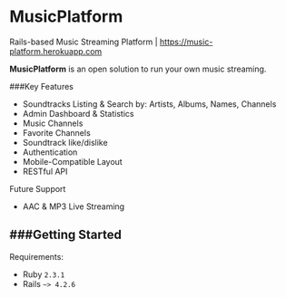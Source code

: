 # MusicPlatform
Rails-based Music Streaming Platform | https://music-platform.herokuapp.com

**MusicPlatform** is an open solution to run your own music streaming.

###Key Features

* Soundtracks Listing & Search by: Artists, Albums, Names, Channels
* Admin Dashboard & Statistics
* Music Channels
* Favorite Channels
* Soundtrack like/dislike
* Authentication
* Mobile-Compatible Layout
* RESTful API

Future Support
* AAC & MP3 Live Streaming

###Getting Started
----------------------
Requirements:
* Ruby `2.3.1`
* Rails `~> 4.2.6`